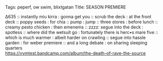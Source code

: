 Tags: peperf, ow swim, blixtgatan
Title: SEASON PREMIERE  
  
∆635 :: instantly miu kirra : gonna get you :: scrub the deck : at the front deck :: poppy seeds : for chia :: pump : jump :: three stores : before lunch :: creamy pesto chicken : then emenems :: zzzz: segue into the deck : spotless :: where did the wetsuit go : fortunately there is herc•s mare five :: which is much warmer : albeit harder on crawling :: segue into hassle garden : for weber premiere :: and a long debate : on sharing sleeping quarters  
<https://vvmtest.bandcamp.com/album/the-death-of-rave-the-source>  
